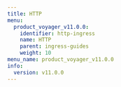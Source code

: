 ```yaml
---
title: HTTP
menu:
  product_voyager_v11.0.0:
    identifier: http-ingress
    name: HTTP
    parent: ingress-guides
    weight: 10
menu_name: product_voyager_v11.0.0
info:
  version: v11.0.0
---
```


